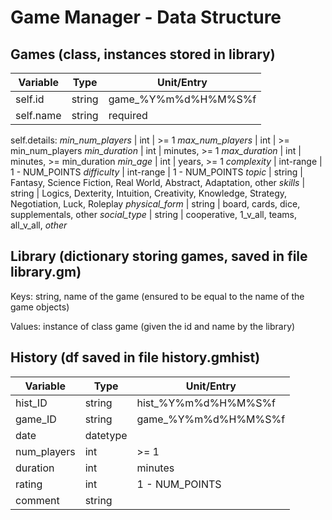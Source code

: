 # Game Manager - Data Structure

## Games (class, instances stored in library)

Variable        | Type      | Unit/Entry
----------------|-----------|-----------
self.id         | string    | game_%Y%m%d%H%M%S%f
self.name       | string    | required
self.details:
*min_num_players* | int       | >= 1
*max_num_players* | int       | >= min_num_players
*min_duration*    | int       | minutes, >= 1
*max_duration*    | int       | minutes, >= min_duration
*min_age*         | int       | years, >= 1
*complexity*      | int-range | 1 - NUM_POINTS
*difficulty*      | int-range | 1 - NUM_POINTS
*topic*           | string    | Fantasy, Science Fiction, Real World, Abstract, Adaptation, other
*skills*          | string    | Logics, Dexterity, Intuition, Creativity, Knowledge, Strategy, Negotiation, Luck, Roleplay
*physical_form*   | string    | board, cards, dice, supplementals, other
*social_type*     | string    | cooperative, 1_v_all, teams, all_v_all, *other*

## Library (dictionary storing games, saved in file library.gm)

Keys:   string, name of the game (ensured to be equal to the name of the game objects)

Values: instance of class game (given the id and name by the library)

## History (df saved in file history.gmhist)
Variable        | Type     | Unit/Entry
----------------|----------|-----------
hist_ID         | string   | hist_%Y%m%d%H%M%S%f  
game_ID         | string   | game_%Y%m%d%H%M%S%f
date            | datetype |   
num_players     | int      | >= 1
duration        | int      | minutes
rating          | int      | 1 - NUM_POINTS
comment         | string   |   
